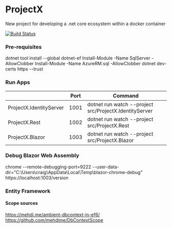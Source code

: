 
# ProjectX
New project for developing a .net core ecosystem within a docker container

[![Build Status](https://dev.azure.com/CraigHanson/ProjectX/_apis/build/status/craigahanson.ProjectX?branchName=master)](https://dev.azure.com/CraigHanson/ProjectX/_build/latest?definitionId=1&branchName=master)

### Pre-requisites
dotnet tool install --global dotnet-ef 
Install-Module -Name SqlServer -AllowClobber 
Install-Module -Name AzureRM.sql -AllowClobber 
dotnet dev-certs https --trust

### Run Apps
||Port|Command|
|-|-|-|
|ProjectX.IdentityServer|1001|dotnet run watch --project src/ProjectX.IdentityServer|
|ProjectX.Rest|1002|dotnet run watch --project src/ProjectX.Rest|
|ProjectX.Blazor|1003|dotnet run watch --project src/ProjectX.Blazor|

### Debug Blazor Web Assembly
chrome --remote-debugging-port=9222 --user-data-dir="C:\Users\craig\AppData\Local\Temp\blazor-chrome-debug" https://localhost:1003/version

### Entity Framework 
#### Scope sources
https://mehdi.me/ambient-dbcontext-in-ef6/ 
https://github.com/mehdime/DbContextScope